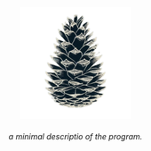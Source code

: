 <p align="center">
  <img width="200" src="images/logo.png" alt=""/>
</p>
 <h6><p align="center">
    a minimal descriptio of the program.
</p></h6>
